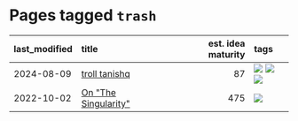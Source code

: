 # Pages tagged `trash`

|last_modified|title|est. idea maturity|tags
|:---|:---|---:|:---|
|2024-08-09|[troll tanishq](../troll_tanishq.md)|87|[![](https://img.shields.io/badge/tag-completed-22d494)](../tags/completed.md) [![](https://img.shields.io/badge/tag-eleuther-f1c85)](../tags/eleuther.md) [![](https://img.shields.io/badge/tag-trash-2229ca)](../tags/trash.md)|
|2022-10-02|[On "The Singularity"](../alternative-perspective-on-the-singularity.md)|475|[![](https://img.shields.io/badge/tag-trash-2229ca)](../tags/trash.md)|